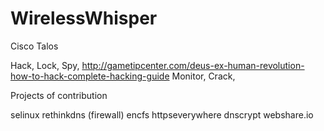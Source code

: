 # WirelessWhisper

Cisco Talos

Hack, 
Lock, 
Spy, http://gametipcenter.com/deus-ex-human-revolution-how-to-hack-complete-hacking-guide
Monitor, 
Crack,

Projects of contribution

selinux
rethinkdns (firewall)
encfs
httpseverywhere
dnscrypt
webshare.io


